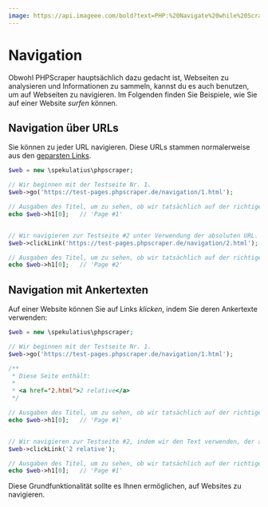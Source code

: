 ```yaml
---
image: https://api.imageee.com/bold?text=PHP:%20Navigate%20while%20Scraping&bg_image=https://images.unsplash.com/photo-1542762933-ab3502717ce7
---
```


# Navigation

Obwohl PHPScraper hauptsächlich dazu gedacht ist, Webseiten zu analysieren und Informationen zu sammeln, kannst du es auch benutzen, um auf Webseiten zu navigieren. Im Folgenden finden Sie Beispiele, wie Sie auf einer Website *surfen* können.


## Navigation über URLs

Sie können zu jeder URL navigieren. Diese URLs stammen normalerweise aus den [geparsten Links](/de/examples/scrape-links).

```PHP
$web = new \spekulatius\phpscraper;

// Wir beginnen mit der Testseite Nr. 1.
$web->go('https://test-pages.phpscraper.de/navigation/1.html');

// Ausgaben des Titel, um zu sehen, ob wir tatsächlich auf der richtigen Seite sind...
echo $web->h1[0];   // 'Page #1'


// Wir navigieren zur Testseite #2 unter Verwendung der absoluten URL.
$web->clickLink('https://test-pages.phpscraper.de/navigation/2.html');

// Ausgaben des Titel, um zu sehen, ob wir tatsächlich auf der richtigen Seite sind...
echo $web->h1[0];   // 'Page #2'
```


## Navigation mit Ankertexten

Auf einer Website können Sie auf Links *klicken*, indem Sie deren Ankertexte verwenden:

```PHP
$web = new \spekulatius\phpscraper;

// Wir beginnen mit der Testseite Nr. 1.
$web->go('https://test-pages.phpscraper.de/navigation/1.html');

/**
 * Diese Seite enthält:
 *
 * <a href="2.html">2 relative</a>
 */

// Ausgaben des Titel, um zu sehen, ob wir tatsächlich auf der richtigen Seite sind...
echo $web->h1[0];   // 'Page #1'


// Wir navigieren zur Testseite #2, indem wir den Text verwenden, der auf der Seite steht.
$web->clickLink('2 relative');

// Ausgaben des Titel, um zu sehen, ob wir tatsächlich auf der richtigen Seite sind...
echo $web->h1[0];   // 'Page #1'
```

Diese Grundfunktionalität sollte es Ihnen ermöglichen, auf Websites zu navigieren.

